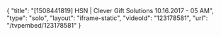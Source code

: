 {
    "title": "[1508441819] HSN | Clever Gift Solutions 10.16.2017 - 05 AM",
    "type": "solo",
    "layout": "iframe-static",
    "videoId": "123178581",
    "url": "\/tvpembed\/123178581"
}